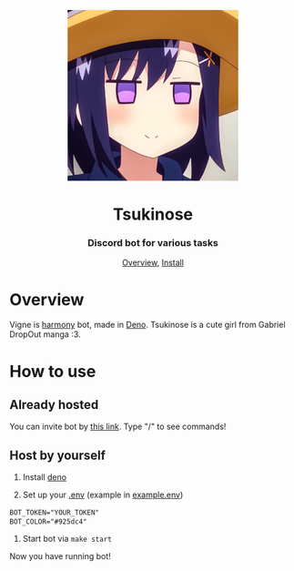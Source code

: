 <p align="center">
 <img width=300px src="./static/assets/img/avatar.png" alt="Bot logo">
 <h1 align="center">Tsukinose</h1>
 <h3 align="center">Discord bot for various tasks</h3>
</p>

<p align="center">
 <a href="#overview">Overview</a>,
 <a href="#install">Install</a>
</p>

# Overview

Vigne is [harmony](https://github.com/harmonyland/harmony) bot, made in
[Deno](https://deno.land/). Tsukinose is a cute girl from Gabriel DropOut manga
:3.

# How to use

## Already hosted

You can invite bot by
[this link](https://discord.com/api/oauth2/authorize?client_id=977746174574465085&scope=bot+applications.commands&permissions=294208515334).
Type "/" to see commands!

## Host by yourself

1. Install [deno](https://deno.land/#installation)

1. Set up your [.env](example.env) (example in [example.env](example.env))

```env
BOT_TOKEN="YOUR_TOKEN"
BOT_COLOR="#925dc4"
```

1. Start bot via `make start`

Now you have running bot!
